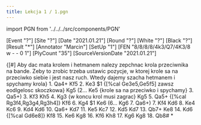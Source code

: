 ```yaml
---
title: Lekcja 1 / 1.pgn
---
```


import PGN from '../../../src/components/PGN'

<PGN>
﻿[Event "?"]
[Site "?"]
[Date "2021.01.21"]
[Round "?"]
[White "?"]
[Black "?"]
[Result "*"]
[Annotator "Marcin"]
[SetUp "1"]
[FEN "8/8/8/8/4k3/Q7/4K3/8 w - - 0 1"]
[PlyCount "35"]
[SourceVersionDate "2021.01.21"]

 {[#] Aby dac mata krolem i hetmanem nalezy zepchnac krola przeciwnika na bande. Zeby to zrobic trzeba ustawic pozycje, w ktorej krole sa na przeciwko siebie i jest nasz ruch. Wtedy dajemy szacha hetmanem i spychamy krola} 1. Qa4+ Kf5 2. Ke3 $1 {[%cal Ge3e5,Ge5f5] zawsz eodlgelosc skoczkowa} Kg5 (2... Ke5 {krole sa na przeciwko i spychamy} 3. Qa5+) 3. Kf3 Kh5 4. Kg3 {w koncu krol musi zagrac} Kg5 5. Qa5+ {[%cal Rg3f4,Rg3g4,Rg3h4]} Kf6 6. Kg4 $1 Ke6 (6... Kg6 7. Qa6+) 7. Kf4 Kd6 8. Ke4 Kc6 9. Kd4 Kd6 10. Qa6+ Kd7 11. Ke5 Kc7 12. Kd5 Kd7 13. Qb7+ Ke8 14. Kd6 {[%cal Gd6e8]} Kf8 15. Ke6 Kg8 16. Kf6 Kh8 17. Kg6 Kg8 18. Qb8# *


</PGN>
